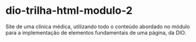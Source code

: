 # dio-trilha-html-modulo-2
Site de uma clínica médica, utilizando todo o conteúdo abordado no módulo para a implementação de elementos fundamentais de uma página, da DIO.

